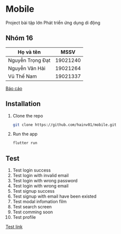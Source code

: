 # Mobile

Project bài tập lớn Phát triển ứng dụng di động 
## Nhóm 16

| Họ và tên        | MSSV     |
| ---------------  | -------- |
| Nguyễn Trọng Đạt | 19021240 |
| Nguyễn Văn Hải   | 19021264 |
| Vũ Thế Nam       | 19021337 |

[Báo cáo](https://1drv.ms/w/s!AmfKm6DbipzTgWrndUcQDte0yfP7)


## Installation
1. Clone the repo
    ```sh
    git clone https://github.com/hainv01/mobile.git
   ```
2. Run the app
    ```sh
    flutter run
   ```
## Test
1. Test login success
2. Test login with invalid email
3. Test login with wrong password
4. Test login with wrong email
5. Test signup success
6. Test signup with email have been existed 
7. Test modal infomation film
8. Test search screen
9. Test comming soon 
10. Test profile

[Test link](https://github.com/hainv01/mobile/tree/master/test/e2e-testing)

